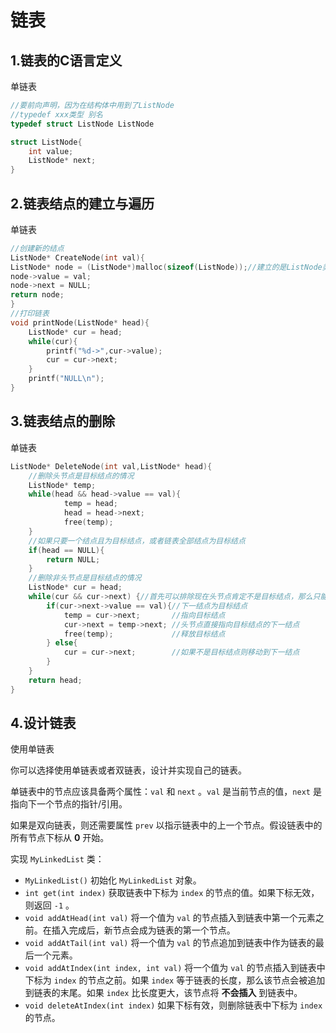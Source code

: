 # 链表

## 1.链表的C语言定义

单链表

```c
//要前向声明，因为在结构体中用到了ListNode 
//typedef xxx类型 别名 
typedef struct ListNode ListNode

struct ListNode{
    int value;
    ListNode* next;
}    
```

## 2.链表结点的建立与遍历

单链表

```c
//创建新的结点
ListNode* CreateNode(int val){
ListNode* node = (ListNode*)malloc(sizeof(ListNode));//建立的是ListNode类型的，因此使用sizeof(ListNode)
node->value = val;
node->next = NULL;
return node;    
}
//打印链表
void printNode(ListNode* head){
    ListNode* cur = head;
    while(cur){
        printf("%d->",cur->value);
        cur = cur->next;
    }
    printf("NULL\n");
}
```

## 3.链表结点的删除

单链表

```c
ListNode* DeleteNode(int val,ListNode* head){
	//删除头节点是目标结点的情况
	ListNode* temp;
	while(head && head->value == val){
			temp = head;
			head = head->next;
			free(temp); 
	}
	//如果只要一个结点且为目标结点，或者链表全部结点为目标结点 
	if(head == NULL){
		return NULL;
	} 
	//删除非头节点是目标结点的情况
	ListNode* cur = head;
	while(cur && cur->next) {//首先可以排除现在头节点肯定不是目标结点，那么只能是后面的结点 
		if(cur->next->value == val){//下一结点为目标结点 
			temp = cur->next;       //指向目标结点 
			cur->next = temp->next; //头节点直接指向目标结点的下一结点 
			free(temp);             //释放目标结点 
		} else{
            cur = cur->next;        //如果不是目标结点则移动到下一结点    
        }
	}
	return head; 
}
```

## 4.设计链表

使用单链表

你可以选择使用单链表或者双链表，设计并实现自己的链表。

单链表中的节点应该具备两个属性：`val` 和 `next` 。`val` 是当前节点的值，`next` 是指向下一个节点的指针/引用。

如果是双向链表，则还需要属性 `prev` 以指示链表中的上一个节点。假设链表中的所有节点下标从 **0** 开始。

实现 `MyLinkedList` 类：

- `MyLinkedList()` 初始化 `MyLinkedList` 对象。
- `int get(int index)` 获取链表中下标为 `index` 的节点的值。如果下标无效，则返回 `-1` 。
- `void addAtHead(int val)` 将一个值为 `val` 的节点插入到链表中第一个元素之前。在插入完成后，新节点会成为链表的第一个节点。
- `void addAtTail(int val)` 将一个值为 `val` 的节点追加到链表中作为链表的最后一个元素。
- `void addAtIndex(int index, int val)` 将一个值为 `val` 的节点插入到链表中下标为 `index` 的节点之前。如果 `index` 等于链表的长度，那么该节点会被追加到链表的末尾。如果 `index` 比长度更大，该节点将 **不会插入** 到链表中。
- `void deleteAtIndex(int index)` 如果下标有效，则删除链表中下标为 `index` 的节点。

```c
```

